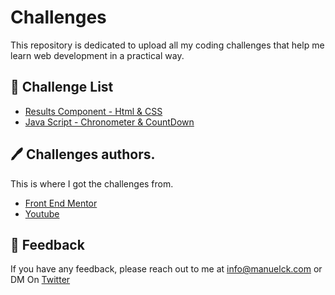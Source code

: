 
# Challenges 
This repository is dedicated to upload all my coding challenges that help me learn web development in a practical way.


## 💪 Challenge List

- [Results Component - Html & CSS](results-summary-component)
- [Java Script - Chronometer & CountDown](JS-Chrono-&-CountDown) 

## 🖊️ Challenges authors.
This is where I got the challenges from.
 - [Front End Mentor](https://www.frontendmentor.io/home)
 - [Youtube](https://youtube.com)



## 💬 Feedback

If you have any feedback, please reach out to me at info@manuelck.com or DM On [Twitter](https://twitter.com/manuelck_)
